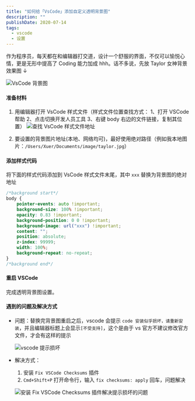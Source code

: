 ```yaml
---
title: "如何给「VsCode」添加自定义透明背景图"
description: ""
publishDate: 2020-07-14
tags:
  - vscode
  - 设置
---
```


作为程序员，每天都在和编辑器打交道，设计一个舒服的界面，不仅可以愉悦心情，更是无形中提高了 Coding 能力加成 hhh。话不多说，先放 Taylor 女神背景效果图 ↓

![VsCode 背景图](https://cdn.jsdelivr.net/gh/liuxingyu521/pictureBed@picture/blog/vscode-bg.png)

#### 准备材料

1. 用编辑器打开 VsCode 样式文件（样式文件位置查找方式： 1、打开 VSCode 帮助 2、点击切换开发人员工具 3、右键 body 右边的文件链接，复制其位置）
   ![查找 VsCode 样式文件地址](https://cdn.jsdelivr.net/gh/liuxingyu521/pictureBed@picture/blog/find-vscode-stylefile.jpg)

2. 要设置的背景图片地址(本地、网络均可)，最好使用绝对路径（例如我本地图片：`/Users/Xuer/Documents/image/taylor.jpg`）

#### 添加样式代码

将下面的样式代码添加到 VsCode 样式文件末尾，其中 `xxx` 替换为背景图的绝对地址

```css
/*background start*/
body {
	pointer-events: auto !important;
	background-size: 100% !important;
	opacity: 0.83 !important;
	background-position: 0 0 !important;
	background-image: url("xxx") !important;
	content: "";
	position: absolute;
	z-index: 99999;
	width: 100%;
	background-repeat: no-repeat;
}
/*background end*/
```

#### 重启 VSCode

完成透明背景图设置。

#### 遇到的问题及解决方式

- 问题：替换完背景图重启之后，vscode 会提示 `code 安装似乎损坏，请重新安装`，并且编辑器标题上会显示`[不受支持]`，这个是由于 vs 官方不建议修改官方文件，才会有这样的提示

  ![vscode 提示损坏](https://cdn.jsdelivr.net/gh/liuxingyu521/pictureBed@picture/blog/vscode-code-error.png)

- 解决方式：

  1. 安装 `Fix VSCode Checksums` 插件
  2. `Cmd+Shift+P` 打开命令行，输入 `fix checksums: apply` 回车，问题解决

  ![安装 `Fix VSCode Checksums` 插件解决提示损坏的问题](https://cdn.jsdelivr.net/gh/liuxingyu521/pictureBed@picture/blog/fix-code-error.png)
